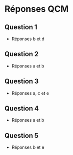 # Réponses QCM

## Question 1
- Réponses b et d

## Question 2
- Réponses a et b

## Question 3
- Réponses a, c et e

## Question 4
- Réponses a et b

## Question 5
- Réponses b et e
